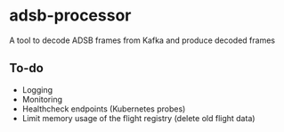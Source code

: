 # adsb-processor

A tool to decode ADSB frames from Kafka and produce decoded frames

## To-do

* Logging
* Monitoring
* Healthcheck endpoints (Kubernetes probes)
* Limit memory usage of the flight registry (delete old flight data)
